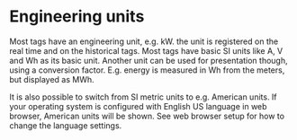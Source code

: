# Engineering units

Most tags have an engineering unit, e.g. kW. the unit is registered on the real time and on the historical tags. Most tags have basic SI units like A, V and Wh as its basic unit. Another unit can be used for presentation though, using a conversion factor. E.g. energy is measured in Wh from the meters, but displayed as MWh.

It is also possible to switch from SI metric units to e.g. American units. If your operating system is configured with English US language in web browser, American units will be shown. See web browser setup for how to change the language settings.